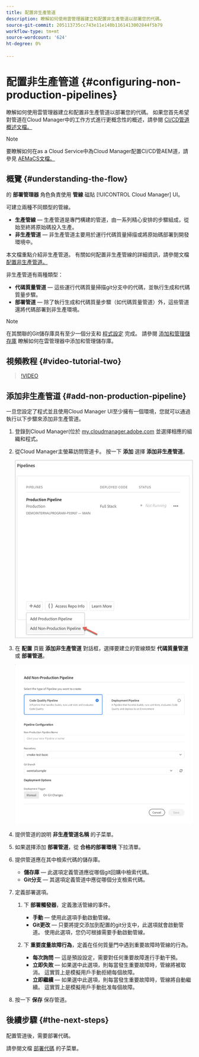 ```yaml
---
title: 配置非生產管道
description: 瞭解如何使用雲管理器建立和配置非生產管道以部署您的代碼。
source-git-commit: 205113735cc743e11e140b1161413002844f5b79
workflow-type: tm+mt
source-wordcount: '624'
ht-degree: 0%

---
```



# 配置非生產管道 {#configuring-non-production-pipelines}

瞭解如何使用雲管理器建立和配置非生產管道以部署您的代碼。 如果您首先希望對管道在Cloud Manager中的工作方式進行更概念性的概述，請參閱 [CI/CD管道概述文檔。](ci-cd-pipeline.md)

>[!NOTE]
>
>要瞭解如何在as a Cloud Service中為Cloud Manager配置CI/CD管AEM道，請參見 [AEMaCS文檔。](https://experienceleague.adobe.com/docs/experience-manager-cloud-service/implementing/using-cloud-manager/configure-pipeline.html#using-cloud-manager)

## 概覽 {#understanding-the-flow}

的 **部署管理器** 角色負責使用 **管線** 磁貼 [!UICONTROL Cloud Manager] UI。

可建立兩種不同類型的管線。

* **生產管線**  — 生產管道是專門構建的管道，由一系列精心安排的步驟組成，從始至終將原始碼投入生產。
* **非生產管道**  — 非生產管道主要用於運行代碼質量掃描或將原始碼部署到開發環境中。

本文檔重點介紹非生產管道。 有關如何配置非生產管線的詳細資訊，請參閱文檔 [配置非生產管道。](configuring-non-production-pipelines.md)

非生產管道有兩種類型：

* **代碼質量管道**  — 這些運行代碼質量掃描git分支中的代碼，並執行生成和代碼質量步驟。
* **部署管道**  — 除了執行生成和代碼質量步驟（如代碼質量管道）外，這些管道還將代碼部署到非生產環境。

>[!NOTE]
>
>在其關聯的Git儲存庫具有至少一個分支和 [程式設定](setting-up-program.md) 完成。 請參閱 [添加和管理儲存庫](cloud-manager-repositories.md) 瞭解如何在雲管理器中添加和管理儲存庫。

## 視頻教程 {#video-tutorial-two}

>[!VIDEO](https://video.tv.adobe.com/v/26316/)

## 添加非生產管道 {#add-non-production-pipeline}

一旦您設定了程式並且使用Cloud Manager UI至少擁有一個環境，您就可以通過執行以下步驟來添加非生產管道。

1. 登錄到Cloud Manager(位於 [my.cloudmanager.adobe.com](https://my.cloudmanager.adobe.com) 並選擇相應的組織和程式。

1. 從Cloud Manager主螢幕訪問管道卡。 按一下 **添加** 選擇 **添加非生產管道**。

   ![添加非生產管道](/help/using/assets/configure-pipelines/nonprod-pipeline-add1.png)

1. 在 **配置** 頁籤 **添加非生產管道** 對話框，選擇要建立的管線類型 **代碼質量管道** 或 **部署管道**。


   ![選擇管線類型](/help/using/assets/configure-pipelines/add-non-production-pipeline.png)

1. 提供管道的說明 **非生產管道名稱** 的子菜單。

1. 如果選擇添加 **部署管道**，從 **合格的部署環境** 下拉清單。

1. 提供管道應在其中檢索代碼的儲存庫。

   * **儲存庫**  — 此選項定義管道應從哪個git回購中檢索代碼。
   * **Git分支**  — 其選項定義管道中應從哪個分支檢索代碼。

1. 定義部署選項。

   1. 下 **部署觸發器**，定義激活管線的事件。

      * **手動**  — 使用此選項手動啟動管線。
      * **Git更改**  — 只要將提交添加到配置的git分支中，此選項就會啟動管道。 使用此選項，您仍可根據需要手動啟動管線。
   1. 下 **重要度量故障行為**，定義在任何質量門中遇到重要故障時管線的行為。

      * **每次詢問**  — 這是預設設定，需要對任何重要故障進行手動干預。
      * **立即失敗**  — 如果選中此選項，則每當發生重要故障時，管線將被取消。 這實質上是模擬用戶手動拒絕每個故障。
      * **立即繼續**  — 如果選中此選項，則每當發生重要故障時，管線將自動繼續。 這實質上是模擬用戶手動批准每個故障。


1. 按一下 **保存** 保存管道。

## 後續步驟 {#the-next-steps}

配置管道後，需要部署代碼。

請參閱文檔 [部署代碼](deploying-code.md) 的子菜單。
